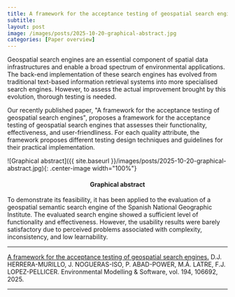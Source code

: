 ```yaml
---
title: A framework for the acceptance testing of geospatial search engines
subtitle:  
layout: post
image: /images/posts/2025-10-20-graphical-abstract.jpg
categories: [Paper overview]
---
```


Geospatial search engines are an essential component of spatial data infrastructures and enable a broad spectrum of environmental applications. The back-end implementation of these search engines has evolved from traditional text-based information retrieval systems into more specialised search engines. However, to assess the actual improvement brought by this evolution, thorough testing is needed. 

Our recently published paper, "A framework for the acceptance testing of geospatial search engines", proposes a framework for the acceptance testing of geospatial search engines that assesses their functionality, effectiveness, and user-friendliness. For each quality attribute, the framework proposes different testing design techniques and guidelines for their practical implementation. 

![Graphical abstract]({{ site.baseurl }}/images/posts/2025-10-20-graphical-abstract.jpg){: .center-image width="100%"}
<h4><center><b>Graphical abstract</b></center></h4>

To demonstrate its feasibility, it has been applied to the evaluation of a geospatial semantic search engine of the Spanish National Geographic Institute. The evaluated search engine showed a sufficient level of functionality and effectiveness. However, the usability results were barely satisfactory due to perceived problems associated with complexity, inconsistency, and low learnability.

---
[A framework for the acceptance testing of geospatial search engines.](https://doi.org/10.1016/j.envsoft.2025.106692)  D.J. HERRERA-MURILLO, J. NOGUERAS-ISO, P. ABAD-POWER, M.Á. LATRE, F.J. LOPEZ-PELLICER. Environmental Modelling & Software, vol. 194, 106692, 2025.

---
